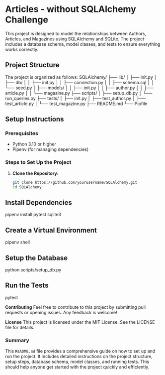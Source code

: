 # Articles - without SQLAlchemy Challenge

This project is designed to model the relationships between Authors, Articles, and Magazines using SQLAlchemy and SQLite. The project includes a database schema, model classes, and tests to ensure everything works correctly.

## Project Structure

The project is organized as follows:
SQLAlchemy/
├── lib/
│   ├── init.py
│   ├── db/
│   │   ├── init.py
│   │   ├── connection.py
│   │   ├── schema.sql
│   │   └── seed.py
│   ├── models/
│   │   ├── init.py
│   │   ├── author.py
│   │   ├── article.py
│   │   └── magazine.py
├── scripts/
│   ├── setup_db.py
│   └── run_queries.py
├── tests/
│   ├── init.py
│   ├── test_author.py
│   ├── test_article.py
│   └── test_magazine.py
├── README.md
└── Pipfile

## Setup Instructions

### Prerequisites

- Python 3.10 or higher
- Pipenv (for managing dependencies)

### Steps to Set Up the Project

1. **Clone the Repository:**

   ```sh
   git clone https://github.com/yourusername/SQLAlchemy.git
   cd SQLAlchemy
## Install Dependencies
  pipenv install pytest sqlite3
## Create a Virtual Environment
  pipenv shell
## Setup the Database
  python scripts/setup_db.py
## Run the Tests
  pytest


**Contributing**
Feel free to contribute to this project by submitting pull requests or opening issues. Any feedback is welcome!

**License**
This project is licensed under the MIT License. See the LICENSE file for details.

### Summary

This `README.md` file provides a comprehensive guide on how to set up and run the project. It includes detailed instructions on the project structure, setup steps, database schema, model classes, and running tests. This should help anyone get started with the project quickly and efficiently.